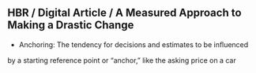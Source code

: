 ## HBR / Digital Article / A Measured Approach to Making a Drastic Change

- Anchoring: The tendency for decisions and estimates to be inﬂuenced

by a starting reference point or “anchor,” like the asking price on a car